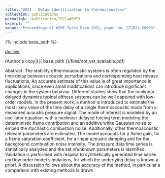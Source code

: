 ```yaml
---
title: "2021 - Delay identification in thermoacoustics"
collection: publications
permalink: /publication/2021aASME3
excerpt: ""
venue: "Proceedings of ASME Turbo Expo 2021, paper no. GT2021-58903"
---
```

{% include base_path %}

[doi link](https://doi.org/not_yet_available)

[Author's copy]({{ base_path }}/files/not_yet_available.pdf)

Abstract: The stability ofthermoacoustic systems is often regulated by
the time delay between acoustic perturbations and corresponding heat release fluctuations. An accurate estimate of this value is of great importance in applications, since even small modifications can introduce significant changes in the system behavior. Different studies show that the nonlinear delayed dynamics typical ofthese systems can be well captured with low-order models. In the present work, a method is introduced to estimate the most likely value of the time delay of a single thermoacoustic mode from a measured acoustic pressure signal. The mode of interest is modeled by an oscillator equation, with a nonlinear delayed forcing term modeling the deterministic flame contribution and an additive white Gaussian noise to embed the stochastic combustion noise. Additionally, other thermoacoustic relevant parameters are estimated. The model accounts for a flame gain, for a flame saturation coefficient, for a linear acoustic damping and for the background combustion noise intensity. The pressure data time series is statistically analyzed and the set ofunknown parameters is identified. Validation is performed with respect to synthetically generated time series and low order model simulations, for which the underlying delay is known a priori. A discussion follows about the accuracy of the method, in particular a comparison with existing methods is drawn.